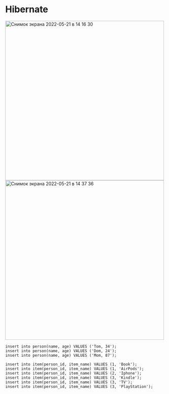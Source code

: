 # Hibernate

<img width="500" alt="Снимок экрана 2022-05-21 в 14 16 30" src="https://user-images.githubusercontent.com/92088165/169649314-eff85152-de37-460e-ba72-33439f1f9a02.png">


<img width="500" alt="Снимок экрана 2022-05-21 в 14 37 36" src="https://user-images.githubusercontent.com/92088165/169649998-a7ca2280-66e7-4a7f-b0bc-6da558a6a995.png">


```
insert into person(name, age) VALUES ('Tom, 34');
insert into person(name, age) VALUES ('Dom, 24');
insert into person(name, age) VALUES ('Mom, 87');
```

```
insert into item(person_id, item_name) VALUES (1, 'Book');
insert into item(person_id, item_name) VALUES (1, 'AirPods');
insert into item(person_id, item_name) VALUES (2, 'Iphone');
insert into item(person_id, item_name) VALUES (3, 'Kindle');
insert into item(person_id, item_name) VALUES (3, 'TV');
insert into item(person_id, item_name) VALUES (3, 'PlayStation');
```
